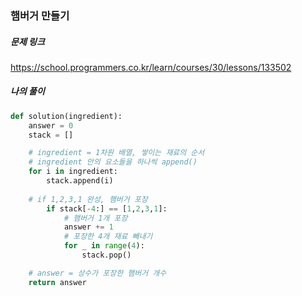 ### 햄버거 만들기



##### 문제 링크

https://school.programmers.co.kr/learn/courses/30/lessons/133502



##### 나의 풀이

```py
def solution(ingredient):
    answer = 0
    stack = []

    # ingredient = 1차원 배열, 쌓이는 재료의 순서
    # ingredient 안의 요소들을 하나씩 append()
    for i in ingredient:
        stack.append(i)
        
    # if 1,2,3,1 완성, 햄버거 포장
        if stack[-4:] == [1,2,3,1]:
            # 햄버거 1개 포장
            answer += 1
            # 포장한 4개 재료 빼내기
            for _ in range(4):
                stack.pop()

    # answer = 상수가 포장한 햄버거 개수
    return answer
```
